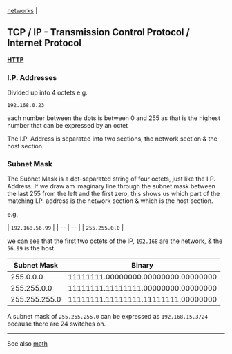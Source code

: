 [networks](index.md) | []()

## TCP / IP - Transmission Control Protocol / Internet Protocol


**[HTTP](HTTP.md)**

### I.P. Addresses
Divided up into 4 octets e.g.

`192.168.0.23`

each number between the dots is between 0 and 255 as that is the highest number that can be expressed by an octet


The I.P. Address is separated into two sections, the network section & the host section.

### Subnet Mask
The Subnet Mask is a dot-separated string of four octets, just like the I.P. Address. If we draw am imaginary line through the subnet mask between the last 255 from the left and the first zero, this shows us which part of the matching I.P. address is the network section & which is the host section.

e.g.

| `192.168.56.99` |
| -- | -- |
| `255.255.0.0` |

we can see that the first two octets of the IP, `192.168` are the network, & the `56.99` is the host

| Subnet Mask | Binary |
|--|--|
| 255.0.0.0 | 11111111.00000000.00000000.00000000 | or 8 on & 24 off |
| 255.255.0.0| 11111111.11111111.00000000.00000000 | or 16 on & 16 off |
| 255.255.255.0| 11111111.11111111.11111111.00000000 | or 24 on & 8 off


A subnet mask of `255.255.255.0` can be expressed as `192.168.15.3/24` because there are 24 switches on.

---

See also [math](../math.md)
